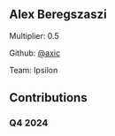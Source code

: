 
## Alex Beregszaszi
Multiplier: 0.5

Github: [@axic](https://github.com/axic)

Team: Ipsilon

## Contributions

### Q4 2024

